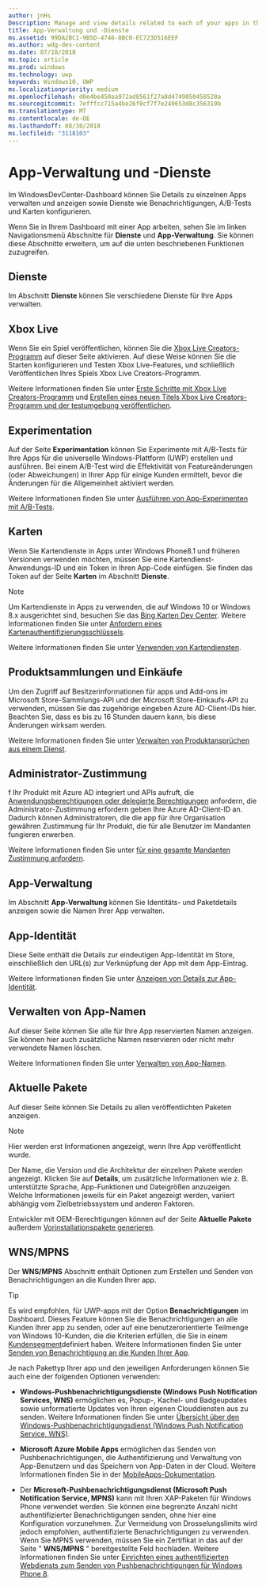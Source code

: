 ```yaml
---
author: jnHs
Description: Manage and view details related to each of your apps in the Windows Dev Center dashboard, and configure services such as A/B testing and maps.
title: App-Verwaltung und -Dienste
ms.assetid: 99DA2BC1-9B5D-4746-8BC0-EC723D516EEF
ms.author: wdg-dev-content
ms.date: 07/18/2018
ms.topic: article
ms.prod: windows
ms.technology: uwp
keywords: Windows10, UWP
ms.localizationpriority: medium
ms.openlocfilehash: d0e4be450aa972ad8561f27a8d4749050458520a
ms.sourcegitcommit: 7efffcc715a4be26f0cf7f7e249653d8c356319b
ms.translationtype: MT
ms.contentlocale: de-DE
ms.lasthandoff: 08/30/2018
ms.locfileid: "3118103"
---
```

# <a name="app-management-and-services"></a>App-Verwaltung und -Dienste

Im WindowsDevCenter-Dashboard können Sie Details zu einzelnen Apps verwalten und anzeigen sowie Dienste wie Benachrichtigungen, A/B-Tests und Karten konfigurieren.

Wenn Sie in Ihrem Dashboard mit einer App arbeiten, sehen Sie im linken Navigationsmenü Abschnitte für **Dienste** und **App-Verwaltung**. Sie können diese Abschnitte erweitern, um auf die unten beschriebenen Funktionen zuzugreifen.

## <a name="services"></a>Dienste

Im Abschnitt **Dienste** können Sie verschiedene Dienste für Ihre Apps verwalten.

## <a name="xbox-live"></a>Xbox Live

Wenn Sie ein Spiel veröffentlichen, können Sie die [Xbox Live Creators-Programm](http://xbox.com/developers/creators-program) auf dieser Seite aktivieren. Auf diese Weise können Sie die Starten konfigurieren und Testen Xbox Live-Features, und schließlich Veröffentlichen Ihres Spiels Xbox Live Creators-Programm.

Weitere Informationen finden Sie unter [Erste Schritte mit Xbox Live Creators-Programm](../xbox-live/get-started-with-creators/get-started-with-xbox-live-creators.md) und [Erstellen eines neuen Titels Xbox Live Creators-Programm und der testumgebung veröffentlichen](../xbox-live/get-started-with-creators/create-and-test-a-new-creators-title.md).

## <a name="experimentation"></a>Experimentation

Auf der Seite **Experimentation** können Sie Experimente mit A/B-Tests für Ihre Apps für die universelle Windows-Plattform (UWP) erstellen und ausführen. Bei einem A/B-Test wird die Effektivität von Featureänderungen (oder Abweichungen) in Ihrer App für einige Kunden ermittelt, bevor die Änderungen für die Allgemeinheit aktiviert werden.

Weitere Informationen finden Sie unter [Ausführen von App-Experimenten mit A/B-Tests](../monetize/run-app-experiments-with-a-b-testing.md).

## <a name="maps"></a>Karten

Wenn Sie Kartendienste in Apps unter Windows Phone8.1 und früheren Versionen verwenden möchten, müssen Sie eine Kartendienst-Anwendungs-ID und ein Token in Ihren App-Code einfügen. Sie finden das Token auf der Seite **Karten** im Abschnitt **Dienste**.

> [!NOTE]
> Um Kartendienste in Apps zu verwenden, die auf Windows 10 or Windows 8.x ausgerichtet sind, besuchen Sie das [Bing Karten Dev Center](http://go.microsoft.com/fwlink/p/?LinkId=614880). Weitere Informationen finden Sie unter [Anfordern eines Kartenauthentifizierungsschlüssels](https://docs.microsoft.com/windows/uwp/maps-and-location/authentication-key).

Weitere Informationen finden Sie unter [Verwenden von Kartendiensten](use-map-services.md).

## <a name="product-collections-and-purchases"></a>Produktsammlungen und Einkäufe

Um den Zugriff auf Besitzerinformationen für apps und Add-ons im Microsoft Store-Sammlungs-API und der Microsoft Store-Einkaufs-API zu verwenden, müssen Sie das zugehörige eingeben Azure AD-Client-IDs hier. Beachten Sie, dass es bis zu 16 Stunden dauern kann, bis diese Änderungen wirksam werden.

Weitere Informationen finden Sie unter [Verwalten von Produktansprüchen aus einem Dienst](../monetize/view-and-grant-products-from-a-service.md).

## <a name="administrator-consent"></a>Administrator-Zustimmung

f Ihr Produkt mit Azure AD integriert und APIs aufruft, die [Anwendungsberechtigungen oder delegierte Berechtigungen](https://developer.microsoft.com/graph/docs/concepts/permissions_reference) anfordern, die Administrator-Zustimmung erfordern geben Ihre Azure AD-Client-ID an. Dadurch können Administratoren, die die app für ihre Organisation gewähren Zustimmung für Ihr Produkt, die für alle Benutzer im Mandanten fungieren erwerben.

Weitere Informationen finden Sie unter [für eine gesamte Mandanten Zustimmung anfordern](https://docs.microsoft.com/en-us/azure/active-directory/develop/active-directory-v2-scopes#requesting-consent-for-an-entire-tenant).

## <a name="app-management"></a>App-Verwaltung

Im Abschnitt **App-Verwaltung** können Sie Identitäts- und Paketdetails anzeigen sowie die Namen Ihrer App verwalten.

## <a name="app-identity"></a>App-Identität

Diese Seite enthält die Details zur eindeutigen App-Identität im Store, einschließlich den URL(s) zur Verknüpfung der App mit dem App-Eintrag.

Weitere Informationen finden Sie unter [Anzeigen von Details zur App-Identität](view-app-identity-details.md).

## <a name="manage-app-names"></a>Verwalten von App-Namen

Auf dieser Seite können Sie alle für Ihre App reservierten Namen anzeigen. Sie können hier auch zusätzliche Namen reservieren oder nicht mehr verwendete Namen löschen.

Weitere Informationen finden Sie unter [Verwalten von App-Namen](manage-app-names.md).

## <a name="current-packages"></a>Aktuelle Pakete

Auf dieser Seite können Sie Details zu allen veröffentlichten Paketen anzeigen.

> [!NOTE]
> Hier werden erst Informationen angezeigt, wenn Ihre App veröffentlicht wurde.

Der Name, die Version und die Architektur der einzelnen Pakete werden angezeigt. Klicken Sie auf **Details**, um zusätzliche Informationen wie z. B. unterstützte Sprache, App-Funktionen und Dateigrößen anzuzeigen. Welche Informationen jeweils für ein Paket angezeigt werden, variiert abhängig vom Zielbetriebssystem und anderen Faktoren. 

Entwickler mit OEM-Berechtigungen können auf der Seite **Aktuelle Pakete** außerdem [Vorinstallationspakete generieren](generate-preinstall-packages-for-oems.md).

## <a name="wnsmpns"></a>WNS/MPNS

Der **WNS/MPNS** Abschnitt enthält Optionen zum Erstellen und Senden von Benachrichtigungen an die Kunden Ihrer app. 

> [!TIP]
> Es wird empfohlen, für UWP-apps mit der Option **Benachrichtigungen** im Dashboard. Dieses Feature können Sie die Benachrichtigungen an alle Kunden Ihrer app zu senden, oder auf eine benutzerorientierte Teilmenge von Windows 10-Kunden, die die Kriterien erfüllen, die Sie in einem [Kundensegment](create-customer-segments.md)definiert haben. Weitere Informationen finden Sie unter [Senden von Benachrichtigung an die Kunden Ihrer App](send-push-notifications-to-your-apps-customers.md).

Je nach Pakettyp Ihrer app und den jeweiligen Anforderungen können Sie auch eine der folgenden Optionen verwenden: 

-   **Windows-Pushbenachrichtigungsdienste (Windows Push Notification Services, WNS)** ermöglichen es, Popup-, Kachel- und Badgeupdates sowie unformatierte Updates von Ihren eigenen Clouddiensten aus zu senden. Weitere Informationen finden Sie unter [Übersicht über den Windows-Pushbenachrichtigungsdienst (Windows Push Notification Service, WNS)](../design/shell/tiles-and-notifications/windows-push-notification-services--wns--overview.md).

-   **Microsoft Azure Mobile Apps** ermöglichen das Senden von Pushbenachrichtigungen, die Authentifizierung und Verwaltung von App-Benutzern und das Speichern von App-Daten in der Cloud. Weitere Informationen finden Sie in der [MobileApps-Dokumentation](http://go.microsoft.com/fwlink/p/?LinkId=221116).

-   Der **Microsoft-Pushbenachrichtigungsdienst (Microsoft Push Notification Service, MPNS)** kann mit Ihren XAP-Paketen für Windows Phone verwendet werden. Sie können eine begrenzte Anzahl nicht authentifizierter Benachrichtigungen senden, ohne hier eine Konfiguration vorzunehmen. Zur Vermeidung von Drosselungslimits wird jedoch empfohlen, authentifizierte Benachrichtigungen zu verwenden. Wenn Sie MPNS verwenden, müssen Sie ein Zertifikat in das auf der Seite " **WNS/MPNS** " bereitgestellte Feld hochladen. Weitere Informationen finden Sie unter [Einrichten eines authentifizierten Webdiensts zum Senden von Pushbenachrichtigungen für Windows Phone 8](http://go.microsoft.com/fwlink/p/?LinkId=528736).
 

 
